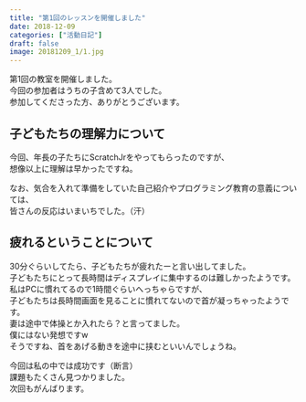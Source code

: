```yaml
---
title: "第1回のレッスンを開催しました"
date: 2018-12-09
categories: ["活動日記"]
draft: false
image: 20181209_1/1.jpg
---
```


第1回の教室を開催しました。  
今回の参加者はうちの子含めて3人でした。  
参加してくださった方、ありがとうございます。  

## 子どもたちの理解力について

今回、年長の子たちにScratchJrをやってもらったのですが、  
想像以上に理解は早かったですね。  

なお、気合を入れて準備をしていた自己紹介やプログラミング教育の意義については、  
皆さんの反応はいまいちでした。（汗）  

## 疲れるということについて

30分ぐらいしてたら、子どもたちが疲れたーと言い出してました。  
子どもたちにとって長時間はディスプレイに集中するのは難しかったようです。  
私はPCに慣れてるので1時間ぐらいへっちゃらですが、  
子どもたちは長時間画面を見ることに慣れてないので首が凝っちゃったようです。  
妻は途中で体操とか入れたら？と言ってました。  
僕にはない発想ですw  
そうですね、首をあげる動きを途中に挟むといいんでしょうね。  

今回は私の中では成功です（断言）    
課題もたくさん見つかりました。  
次回もがんばります。